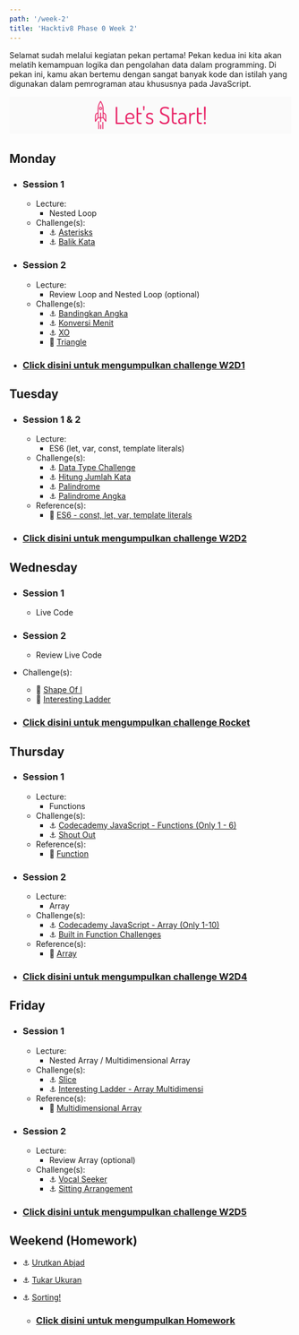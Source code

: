 ```yaml
---
path: '/week-2'
title: 'Hacktiv8 Phase 0 Week 2'
---
```


Selamat sudah melalui kegiatan pekan pertama! Pekan kedua ini kita akan melatih kemampuan logika dan pengolahan data dalam programming. Di pekan ini, kamu akan bertemu dengan sangat banyak kode dan istilah yang digunakan dalam pemrograman atau khususnya pada JavaScript.

![Let's start!](/assets/start.png)

## Monday
- ### Session 1
  - Lecture:
    - Nested Loop
  - Challenge(s):
    - :anchor: [Asterisks](/week-2/challenges/anchor-asterisk)
    - :anchor: [Balik Kata](/week-2/challenges/anchor-balik-kata)
- ### Session 2
  - Lecture:
    - Review Loop and Nested Loop (optional)
  - Challenge(s):
    - :anchor: [Bandingkan Angka](/week-2/challenges/anchor-bandingkan-angka)
    - :anchor: [Konversi Menit](/week-2/challenges/anchor-konversi-menit)
    - :anchor: [XO](/week-2/challenges/anchor-xo)
    - :rocket: [Triangle](/week-2/challenges/rocket-triangle)
- ### [Click disini untuk mengumpulkan challenge W2D1](https://airtable.com/shrAXgynjoZ2No4Op)

## Tuesday
- ### Session 1 & 2
  - Lecture:
    - ES6 (let, var, const, template literals)
  - Challenge(s):
    - :anchor: [Data Type Challenge](/week-2/challenges/anchor-data-type)
    - :anchor: [Hitung Jumlah Kata](/week-2/challenges/anchor-hitung-jumlah-kata)
    - :anchor: [Palindrome](/week-2/challenges/anchor-palindrome)
    - :anchor: [Palindrome Angka](/week-2/challenges/anchor-palindrome-angka)
  - Reference(s):
    - :notebook_with_decorative_cover: [ES6 - const, let, var, template literals](/week-2/references/es6)

- ### [Click disini untuk mengumpulkan challenge W2D2](https://airtable.com/shrzSL4X8vtcj4U0j)

## Wednesday
- ### Session 1
  - Live Code
- ### Session 2
  - Review Live Code
- Challenge(s):
  - :rocket: [Shape Of I](/week-2/challenges/rocket-shape-of-i)
  - :rocket: [Interesting Ladder](/week-2/challenges/rocket-interesting-ladder)

- ### [Click disini untuk mengumpulkan challenge Rocket](https://airtable.com/shriz6huNhn6sEc19)

## Thursday
- ### Session 1
  - Lecture:
    - Functions
  - Challenge(s):
    - :anchor: [Codecademy JavaScript - Functions (Only 1 - 6)](https://www.codecademy.com/courses/introduction-to-javascript/lessons/functions/exercises/intro-to-functions?action=resume_content_item)
    - :anchor: [Shout Out](/week-2/challenges/anchor-basic-functions)
  - Reference(s):
    - :notebook_with_decorative_cover: [Function](/week-2/references/js-first-time-function)

- ### Session 2
  - Lecture:
    - Array
  - Challenge(s):
    - :anchor: [Codecademy JavaScript - Array (Only 1-10)](https://www.codecademy.com/courses/introduction-to-javascript/lessons/arrays/exercises/arrays?action=resume_content_item)
    - :anchor: [Built in Function Challenges](/week-2/challenges/anchor-array)
  - Reference(s):
    - :notebook_with_decorative_cover: [Array](/week-2/references/js-array)

 - ### [Click disini untuk mengumpulkan challenge W2D4](https://airtable.com/shrRQH2ewf8k7qbiH)

## Friday
- ### Session 1
  - Lecture:
    - Nested Array / Multidimensional Array
  - Challenge(s):
    - :anchor: [Slice](/week-2/challenges/anchor-slice)
    - :anchor: [Interesting Ladder - Array Multidimensi](/week-2/challenges/anchor-ladder-array)
  - Reference(s):
    - :notebook_with_decorative_cover: [Multidimensional Array](/week-2/references/js-multidimensional-array)

- ### Session 2
  - Lecture:
    - Review Array (optional)
  - Challenge(s):
    - :anchor: [Vocal Seeker](/week-2/challenges/anchor-seeker)
    - :anchor: [Sitting Arrangement](/week-2/challenges/anchor-sitting-arrangement)

 - ### [Click disini untuk mengumpulkan challenge W2D5](https://airtable.com/shrWo30j0HUiyI9VT)

## Weekend (Homework)
- :anchor: [Urutkan Abjad](/week-2/challenges/anchor-urutkan-abjad)
- :anchor: [Tukar Ukuran](/week-2/challenges/anchor-tukar-ukuran)
- :anchor: [Sorting!](/week-2/challenges/anchor-sorting)

  - ### [Click disini untuk mengumpulkan Homework](https://airtable.com/shrDvQK0e06kMj36L)
